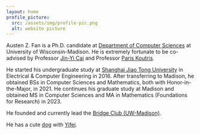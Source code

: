 ```yaml
---
layout: home
profile_picture:
  src: /assets/img/profile-pic.png
  alt: website picture
---
```


<p>
Austen Z. Fan is a Ph.D. candidate at <a href="https://www.cs.wisc.edu/">Department of Computer Sciences</a> at University of Wisconsin-Madison. He is extremely fortunate to be co-advised by Professor <a href="https://pages.cs.wisc.edu/~jyc/">Jin-Yi Cai</a> and Professor <a href="https://pages.cs.wisc.edu/~paris/">Paris Koutris</a>.
</p>

<p>
He started his undergraduate study at <a href="https://www.ji.sjtu.edu.cn/">Shanghai Jiao Tong University</a> in Electrical & Computer Engineering in 2016. After transferring to Madison, he obtained BSs in Computer Sciences and Mathematics, both with Honor-in-the-Major, in 2021. He continues his graduate study at Madison and obtained MS in Computer Sciences and MA in Mathematics (Foundations for Research) in 2023.
</p>

<p>
He founded and currently lead the <a href="https://win.wisc.edu/organization/bridge-club">Bridge Club (UW-Madison)</a>. 
</p>

<p>
He has a cute <a href="https://gallon-liu.github.io/">dog</a> with <a href="https://yifei-liu-yl.github.io/">Yifei</a>.
</p>
